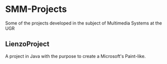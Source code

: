 # SMM-Projects
Some of the projects developed in the subject of Multimedia Systems at the UGR

## LienzoProject
A project in Java with the purpose to create a Microsoft's Paint-like.
